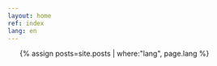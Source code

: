 ```yaml
---
layout: home
ref: index
lang: en
---
```

<div class="home">
  <ul class="post-list">  
    {% assign posts=site.posts | where:"lang", page.lang %}
  </ul>
</div>

